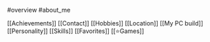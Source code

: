 #overview  #about_me

[[Achievements]] [[Contact]] [[Hobbies]] [[Location]] [[My PC build]] [[Personality]] [[Skills]] [[Favorites]] [[⭐Games]]


